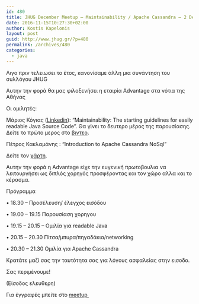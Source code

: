 ```yaml
---
id: 480
title: JHUG December Meetup – Maintainability / Apache Cassandra – 2 Dec
date: 2016-11-15T10:27:30+02:00
author: Kostis Kapelonis
layout: post
guid: http://www.jhug.gr/?p=480
permalink: /archives/480
categories:
  - java
---
```

Λιγο πριν τελειωσει το έτος, κανονίσαμε άλλη μια συνάντηση του συλλόγου JHUG

Αυτην την φορά θα μας φιλοξενήσει η εταιρία Advantage στα νότια της Αθήνας

Οι ομιλητές:

Μάριος Κόγιας ([Linkedin](https://www.linkedin.com/in/marioskogias)): &#8220;Maintainability: The starting guidelines for easily readable Java Source Code&#8221;. Θα γίνει το δευτερο μέρος της παρουσίασης. Δείτε το πρώτο μερος στο [βιντεο](https://vimeo.com/186186187).

Πέτρος Κακλαμάνης : &#8220;Introduction to Apache Cassandra NoSql&#8221;

Δείτε τον [χάρτη](https://www.google.com/maps/place/Zaloggou+9,+Alimos+174+55,+Greece/@37.904506,23.720313,16z/data=!4m5!3m4!1s0x14a1be6347b246d7:0xea748669bfc9c369!8m2!3d37.9045063!4d23.7203129?hl=en-US).

Αυτην την φορά η Advantage είχε την ευγενική πρωτοβουλια να λειτουργήσει ως διπλός χορηγός προσφέροντας και τον χώρo αλλα και το κέρασμα.

Πρόγραμμα

• 18.30 &#8211; Προσέλευση/ έλεγχος εισόδου

• 19.00 &#8211; 19.15 Παρουσίαση χορηγου

• 19.15 &#8211; 20.15 &#8211; Ομιλία για readable Java

• 20.15 &#8211; 20.30 Πίτσα/μπυρα/πηγαδάκια/networking

• 20.30 &#8211; 21.30 Ομιλία για Apache Cassandra

Κρατάτε μαζί σας την ταυτότητα σας για λόγους ασφαλείας στην εισοδο.

Σας περιμένουμε!

(Είσοδος ελευθερη)

Για έγγραφές μπείτε στο [meetup ](https://www.meetup.com/Java-Hellenic-User-Group/events/235583737/)